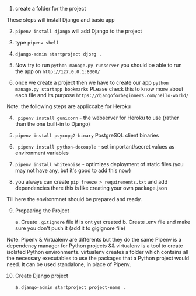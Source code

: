 
1. create a folder for the project

These steps will install Django and basic app

2. ```pipenv install django``` will add Django to the project  

3. type ```pipenv shell```

4. ```django-admin startproject djorg .```

5. Now try to run ```python manage.py runserver``` you should be able to run the app on ```http://127.0.0.1:8000/```

6. once we create a project then we have to create our app 
    ```python manage.py startapp bookmarks```
    PLease check this to know more about each file and its purpose
    ```https://djangoforbeginners.com/hello-world/ ```

Note: the following steps are appliccabe for Heroku


4. ``` pipenv install gunicorn``` - the webserver for Heroku to use (rather than the one built-in to Django)

5. ```pipenv install psycopg2-binary``` PostgreSQL client binaries

6. ``` pipenv install python-decouple``` - set important/secret values as environment variables

7. ``` pipenv install whitenoise ``` - optimizes deployment of static files (you may not have any, but it's good to add this now)

8. you always can create ```pip freeze > requirements.txt``` and add dependencies there this is like creating your own package.json

Till here the environmnet should be prepared and ready.

9. Prepaaring the Project

	a. Create ```.gitignore``` file if is ont yet created
	b. Create .env file and make sure you don't push it (add it to gigignore file)

Note: Pipenv & Virtualenv are differents but they do the same 
   Pipenv is a dependency manager for Python projects &&
   virtualenv is a tool to create isolated Python environments. 
   virtualenv creates a folder which contains all the necessary executables to use the packages 
   that a Python project would need.
   It can be used standalone, in place of Pipenv.

10. Create Django project 

	a. ```django-admin startproject project-name .```
   



















